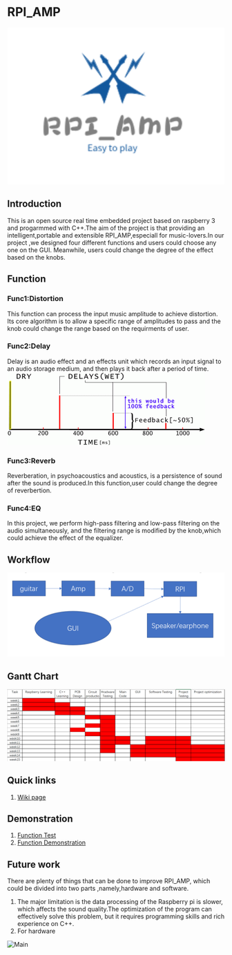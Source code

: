 # RPI_AMP
![Logo](resource/images/logo.png)
## Introduction  
This is an open source real time embedded project based on raspberry 3 and progarmmed with C++.The aim of the project is that providing an intelligent,portable and extensible RPI_AMP,especiall for music-lovers.In our project ,we designed four different functions and users could choose any one on the GUI. Meanwhile, users could change the degree of the effect based on the knobs.

## Function
### Func1:Distortion
This function can process the input music amplitude to achieve distortion. Its core algorithm is to allow a specific range of amplitudes to pass and the knob could change the range based on the requirments of user.
### Func2:Delay
Delay is an audio effect and an effects unit which records an input signal to an audio storage medium, and then plays it back after a period of time.  
![Delay](resource/images/Delay.png)
### Func3:Reverb
Reverberation, in psychoacoustics and acoustics, is a persistence of sound after the sound is produced.In this function,user could change the degree of reverbertion.

### Func4:EQ
In this project, we perform high-pass filtering and low-pass filtering on the audio simultaneously, and the filtering range is modified by the knob,which could achieve the effect of the equalizer.


## Workflow
![Workflpw](resource/images/workflow.png)
## Gantt Chart
![Gantt Chart](resource/images/gantt.png)
## Quick links

1) [Wiki page](https://github.com/LemonRepublica/RPI_AMP/wiki)  

## Demonstration
1) [Function Test ](https://youtu.be/Or1FA4tJWyk)  
2) [Function Demonstration ](https://youtu.be/Or1FA4tJWyk) 

## Future work
There are plenty of things that can be done to improve RPI_AMP, which could be divided into two parts ,namely,hardware and software. 
1) The major limitation is the data processing of the Raspberry pi is slower, which affects the sound quality.The optimization of the program can effectively solve this problem, but it requires programming skills and rich experience on C++. 
2) For hardware


![Main](resources/images/Main.jpg)
